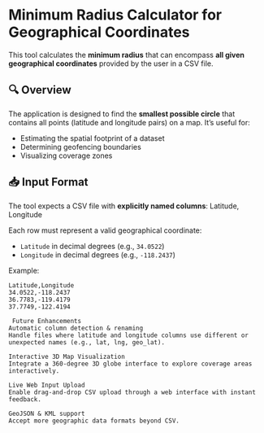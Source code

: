 # Minimum Radius Calculator for Geographical Coordinates

This tool calculates the **minimum radius** that can encompass **all given geographical coordinates** provided by the user in a CSV file.

## 🔍 Overview

The application is designed to find the **smallest possible circle** that contains all points (latitude and longitude pairs) on a map. It’s useful for:
- Estimating the spatial footprint of a dataset
- Determining geofencing boundaries
- Visualizing coverage zones

## 📥 Input Format

The tool expects a CSV file with **explicitly named columns**:
Latitude, Longitude

Each row must represent a valid geographical coordinate:
- `Latitude` in decimal degrees (e.g., `34.0522`)
- `Longitude` in decimal degrees (e.g., `-118.2437`)

Example:

```csv
Latitude,Longitude
34.0522,-118.2437
36.7783,-119.4179
37.7749,-122.4194

 Future Enhancements
Automatic column detection & renaming
Handle files where latitude and longitude columns use different or unexpected names (e.g., lat, lng, geo_lat).

Interactive 3D Map Visualization
Integrate a 360-degree 3D globe interface to explore coverage areas interactively.

Live Web Input Upload
Enable drag-and-drop CSV upload through a web interface with instant feedback.

GeoJSON & KML support
Accept more geographic data formats beyond CSV.

